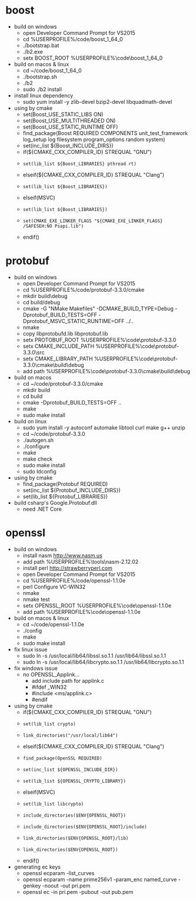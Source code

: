 # boost
* build on windows
    * open Developer Command Prompt for VS2015
    * cd %USERPROFILE%/code/boost_1_64_0
    * ./bootstrap.bat
    * ./b2.exe
    * setx BOOST_ROOT %USERPROFILE%\code\boost_1_64_0
* build on macos & linux
    * cd ~/code/boost_1_64_0
    * ./bootstrap.sh
    * ./b2
    * sudo ./b2 install
* install linux dependency
    * sudo yum install -y zlib-devel bzip2-devel libquadmath-devel
* using by cmake
    * set(Boost_USE_STATIC_LIBS ON)
    * set(Boost_USE_MULTITHREADED ON)
    * set(Boost_USE_STATIC_RUNTIME OFF)
    * find_package(Boost REQUIRED COMPONENTS unit_test_framework log_setup log filesystem program_options random system)
    * set(inc_list ${Boost_INCLUDE_DIRS})
    * if(${CMAKE_CXX_COMPILER_ID} STREQUAL "GNU")
    *     set(lib_list ${Boost_LIBRARIES} pthread rt)
    * elseif(${CMAKE_CXX_COMPILER_ID} STREQUAL "Clang")
    *     set(lib_list ${Boost_LIBRARIES})
    * elseif(MSVC)
    *     set(lib_list ${Boost_LIBRARIES})
    *     set(CMAKE_EXE_LINKER_FLAGS "${CMAKE_EXE_LINKER_FLAGS} /SAFESEH:NO Psapi.lib")
    * endif()

# protobuf
* build on windows
    * open Developer Command Prompt for VS2015
    * cd %USERPROFILE%/code/protobuf-3.3.0/cmake
    * mkdir build\debug
    * cd build/debug
    * cmake -G "NMake Makefiles" -DCMAKE_BUILD_TYPE=Debug -Dprotobuf_BUILD_TESTS=OFF -Dprotobuf_MSVC_STATIC_RUNTIME=OFF ../..
    * nmake
    * copy libprotobufd.lib libprotobuf.lib
    * setx PROTOBUF_ROOT %USERPROFILE%\code\protobuf-3.3.0
    * setx CMAKE_INCLUDE_PATH %USERPROFILE%\code\protobuf-3.3.0\src
    * setx CMAKE_LIBRARY_PATH %USERPROFILE%\code\protobuf-3.3.0\cmake\build\debug
    * add path %USERPROFILE%\code\protobuf-3.3.0\cmake\build\debug
* build on macos
    * cd ~/code/protobuf-3.3.0/cmake
    * mkdir build
    * cd build
    * cmake -Dprotobuf_BUILD_TESTS=OFF ..
    * make
    * sudo make install
* build on linux
    * sudo yum install -y autoconf automake libtool curl make g++ unzip
    * cd ~/code/protobuf-3.3.0
    * ./autogen.sh
    * ./configure
    * make
    * make check
    * sudo make install
    * sudo ldconfig
* using by cmake
    * find_package(Protobuf REQUIRED)
    * set(inc_list ${Protobuf_INCLUDE_DIRS})
    * set(lib_list ${Protobuf_LIBRARIES})
* build csharp's Google.Protobuf.dll
    * need .NET Core

# openssl
* build on windows
    * install nasm http://www.nasm.us
    * add path %USERPROFILE%\tools\nasm-2.12.02
    * install perl http://strawberryperl.com
    * open Developer Command Prompt for VS2015
    * cd %USERPROFILE%/code/openssl-1.1.0e
    * perl Configure VC-WIN32
    * nmake
    * nmake test
    * setx OPENSSL_ROOT %USERPROFILE%\code\openssl-1.1.0e
    * add path %USERPROFILE%\code\openssl-1.1.0e
* build on macos & linux
    * cd ~/code/openssl-1.1.0e
    * ./config
    * make
    * sudo make install
* fix linux issue
    * sudo ln -s /usr/local/lib64/libssl.so.1.1 /usr/lib64/libssl.so.1.1
    * sudo ln -s /usr/local/lib64/libcrypto.so.1.1 /usr/lib64/libcrypto.so.1.1
* fix windows issue
    * no OPENSSL_Applink...
        * add include path for applink.c
        * #ifdef _WIN32
        * #include <ms/applink.c>
        * #endif
* using by cmake
    * if(${CMAKE_CXX_COMPILER_ID} STREQUAL "GNU")
    *     set(lib_list crypto)
    *     link_directories("/usr/local/lib64")
    * elseif(${CMAKE_CXX_COMPILER_ID} STREQUAL "Clang")
    *     find_package(OpenSSL REQUIRED)
    *     set(inc_list ${OPENSSL_INCLUDE_DIR})
    *     set(lib_list ${OPENSSL_CRYPTO_LIBRARY})
    * elseif(MSVC)
    *     set(lib_list libcrypto)
    *     include_directories($ENV{OPENSSL_ROOT})
    *     include_directories($ENV{OPENSSL_ROOT}/include)
    *     link_directories($ENV{OPENSSL_ROOT}/lib)
    *     link_directories($ENV{OPENSSL_ROOT})
    * endif()
* generating ec keys
    * openssl ecparam -list_curves
    * openssl ecparam -name prime256v1 -param_enc named_curve -genkey -noout -out pri.pem
    * openssl ec -in pri.pem -pubout -out pub.pem
